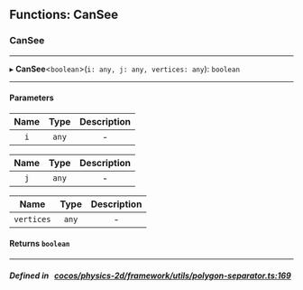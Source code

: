 ## Functions: CanSee

### CanSee


___
▸ **CanSee**<`boolean`\>(`i: any, j: any, vertices: any`): `boolean`
___


#### Parameters

| Name | Type | Description |
| :------: | :------: | :------: |
| `i` | `any` | - |

| Name | Type | Description |
| :------: | :------: | :------: |
| `j` | `any` | - |

| Name | Type | Description |
| :------: | :------: | :------: |
| `vertices` | `any` | - |


#### Returns `boolean` 
___


##### Defined in &nbsp;   [cocos/physics-2d/framework/utils/polygon-separator.ts:169](https://github.com/cocos-creator/engine/blob/c7bf6b8a9/cocos/physics-2d/framework/utils/polygon-separator.ts#L169)&nbsp;
